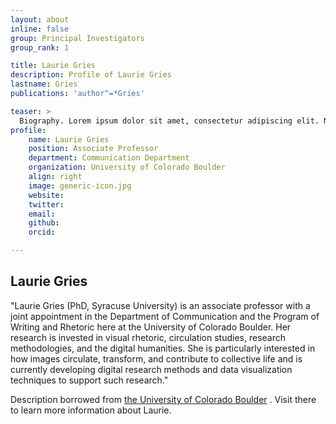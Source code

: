 ```yaml
---
layout: about
inline: false
group: Principal Investigators
group_rank: 1

title: Laurie Gries
description: Profile of Laurie Gries
lastname: Gries
publications: 'author^=*Gries'

teaser: >
  Biography. Lorem ipsum dolor sit amet, consectetur adipiscing elit. Nunc pretium ac nibh eget egestas. Vestibulum nisl eros, rutrum ac augue eget, elementum dapibus lacus. Etiam quis bibendum quam. Morbi consequat erat vitae tempus faucibus.
profile:
    name: Laurie Gries
    position: Associate Professor
    department: Communication Department 
    organization: University of Colorado Boulder 
    align: right
    image: generic-icon.jpg
    website: 
    twitter: 
    email: 
    github: 
    orcid: 

---
```


## Laurie Gries

"Laurie Gries (PhD, Syracuse University) is an associate professor with a joint appointment in the Department of Communication and the Program of Writing and Rhetoric here at the University of Colorado Boulder. Her research is invested in visual rhetoric, circulation studies, research methodologies, and the digital humanities. She is particularly interested in how images circulate, transform, and contribute to collective life and is currently developing digital research methods and data visualization techniques to support such research."

Description borrowed from [the University of Colorado Boulder](https://www.colorado.edu/cmci/people/communication/laurie-gries) . Visit there to learn more information about Laurie.
